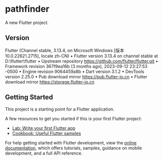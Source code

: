 # pathfinder

A new Flutter project.


## Version

 Flutter (Channel stable, 3.13.4, on Microsoft Windows [版本 10.0.22621.2715], locale zh-CN)
    • Flutter version 3.13.4 on channel stable at D:\flutter\flutter
    • Upstream repository https://github.com/flutter/flutter.git
    • Framework revision 367f9ea16b (3 months ago), 2023-09-12 23:27:53 -0500
    • Engine revision 9064459a8b
    • Dart version 3.1.2
    • DevTools version 2.25.0
    • Pub download mirror https://pub.flutter-io.cn
    • Flutter download mirror https://storage.flutter-io.cn

## Getting Started

This project is a starting point for a Flutter application.

A few resources to get you started if this is your first Flutter project:

- [Lab: Write your first Flutter app](https://docs.flutter.dev/get-started/codelab)
- [Cookbook: Useful Flutter samples](https://docs.flutter.dev/cookbook)

For help getting started with Flutter development, view the
[online documentation](https://docs.flutter.dev/), which offers tutorials,
samples, guidance on mobile development, and a full API reference.
